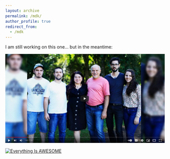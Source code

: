 ```yaml
---
layout: archive
permalink: /mdk/
author_profile: true
redirect_from:
  - /mdk
---
```


I am still working on this one... but in the meantime:

[![IMAGE ALT TEXT HERE](https://github.com/mdkrause/mdkrause.github.io/blob/master/images/family.png)](https://www.youtube.com/watch?v=PiAtQV9Zdr8&t=62s)

[![Everything Is AWESOME](https://yt-embed.herokuapp.com/embed?v=StTqXEQ2l-Y)](https://www.youtube.com/watch?v=StTqXEQ2l-Y "Everything Is AWESOME")
